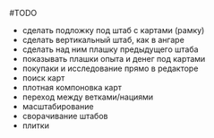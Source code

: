 #TODO
* сделать подложку под штаб с картами (рамку)
* сделать вертикальный штаб, как в ангаре
* сделать над ним плашку предыдущего штаба
* показывать плашки опыта и денег под картами
* покупаки и исследование прямо в редакторе
* поиск карт
* плотная компоновка карт
* переход между ветками/нациями
* масштабирование
* сворачивание штабов
* плитки